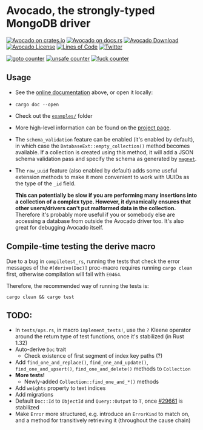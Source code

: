 # Avocado, the strongly-typed MongoDB driver

[![Avocado on crates.io](https://img.shields.io/crates/v/avocado.svg)](https://crates.io/crates/avocado)
[![Avocado on docs.rs](https://docs.rs/avocado/badge.svg)](https://docs.rs/avocado)
[![Avocado Download](https://img.shields.io/crates/d/avocado.svg)](https://crates.io/crates/avocado)
[![Avocado License](https://img.shields.io/badge/license-MIT-blue.svg)](https://github.com/H2CO3/avocado/blob/master/LICENSE.txt)
[![Lines of Code](https://tokei.rs/b1/github/H2CO3/avocado)](https://github.com/Aaronepower/tokei)
[![Twitter](https://img.shields.io/badge/twitter-@H2CO3_iOS-blue.svg?style=flat&colorB=64A5DE&label=Twitter)](http://twitter.com/H2CO3_iOS)

[![goto counter](https://img.shields.io/github/search/H2CO3/avocado/goto.svg)](https://github.com/H2CO3/avocado/search?q=goto)
[![unsafe counter](https://img.shields.io/github/search/H2CO3/avocado/unsafe.svg)](https://github.com/H2CO3/avocado/search?q=unsafe)
[![fuck counter](https://img.shields.io/github/search/H2CO3/avocado/fuck.svg)](https://github.com/H2CO3/avocado/search?q=fuck)

## Usage

* See the [online documentation](https://docs.rs/avocado) above, or open it locally:
* `cargo doc --open`
* Check out the [`examples/`](https://github.com/H2CO3/avocado/blob/master/examples/) folder
* More high-level information can be found on the [project page](https://h2co3.github.io/avocado/).
* The `schema_validation` feature can be enabled (it's enabled by default), in which case the `DatabaseExt::empty_collection()` method becomes available. If a collection is created using this method, it will add a JSON schema validation pass and specify the schema as generated by [`magnet`](https://github.com/H2CO3/magnet).
* The `raw_uuid` feature (also enabled by default) adds some useful extension methods to make it more convenient to work with UUIDs as the type of the `_id` field.

    **This can potentially be slow if you are performing many insertions into a collection of a complex type. However, it dynamically ensures that other users/drivers can't put malformed data in the collection.** Therefore it's probably more useful if you or somebody else are accessing a database from outside the Avocado driver too. It's also great for debugging Avocado itself.

## Compile-time testing the derive macro

Due to a bug in `compiletest_rs`, running the tests that check the error
messages of the `#[derive(Doc)]` proc-macro requires running `cargo clean`
first, otherwise compilation will fail with `E0464`.

Therefore, the recommended way of running the tests is:

    cargo clean && cargo test

## TODO:

* In `tests/ops.rs`, in macro `implement_tests!`, use the `?` Kleene operator around the return type of test functions, once it's stabilized (in Rust 1.32)
* Auto-derive `Doc` trait
	* Check existence of first segment of index key paths (?)
* Add `find_one_and_replace()`, `find_one_and_update()`, `find_one_and_upsert()`, `find_one_and_delete()` methods to `Collection`
* **More tests!**
	* Newly-added `Collection::find_one_and_*()` methods
* Add `weights` property to text indices
* Add migrations
* Default `Doc::Id` to `ObjectId` and `Query::Output` to `T`, once [#29661](https://github.com/rust-lang/rust/issues/29661) is stabilized
* Make `Error` more structured, e.g. introduce an `ErrorKind` to match on, and a method for transitively retrieving it (throughout the cause chain)
